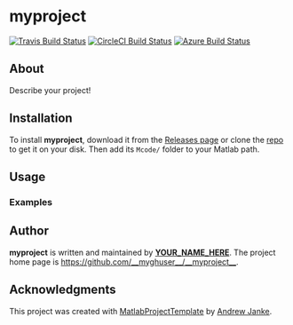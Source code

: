 # __myproject__

<!-- Remove the badges for CI services that you're not going to use. -->
[![Travis Build Status](https://travis-ci.com/myghuser/myproject.svg?branch=main)](https://travis-ci.com/github/myghuser/myproject)  [![CircleCI Build Status](https://circleci.com/gh/myghuser/myproject.svg?style=shield)](https://circleci.com/gh/myghuser/myproject) [![Azure Build Status](https://dev.azure.com/myghuser/myproject/_apis/build/status/myghuser.myproject?branchName=main)](https://dev.azure.com/myghuser/myproject/_build/latest?definitionId=1&branchName=main)

## About

Describe your project!

## Installation

To install __myproject__, download it from the [Releases page](https://github.com/__myghuser__/__myproject__/releases) or clone the [repo](https://github.com/__myghuser__/__myproject__) to get it on your disk. Then add its `Mcode/` folder to your Matlab path.

## Usage

### Examples

## Author

__myproject__ is written and maintained by [__YOUR_NAME_HERE__](https://your-website.com). The project home page is <https://github.com/__myghuser__/__myproject__>.

## Acknowledgments

This project was created with [MatlabProjectTemplate](https://github.com/apjanke/MatlabProjectTemplate) by [Andrew Janke](https://apjanke.net).
